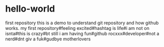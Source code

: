 # hello-world
first repository
this is a demo to understand git repository and how github works.
my first repository#feeling excited#hashtag is life#i am not on isnta#this is crazy#bt still i am having fun#github rocxxx#developer#not a nerd#dnt giv a fuk#gudbye motherlovers
